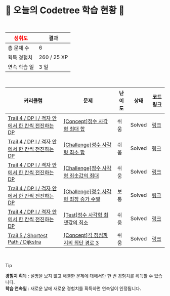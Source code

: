 # 🌲 오늘의 Codetree 학습 현황 🌲

<br />

| <span style="color:red;display:block;text-align:center;"> **성취도**</span> | 결과 |
|---|---|
| 총 문제 수 | 6 |
| 획득 경험치 | 260 / 25 XP |
| 연속 학습 일 | 3 일 |

<br />

|커리큘럼|문제|난이도|상태|코드 링크|
|---|---|---|---|---|
|[Trail 4 / DP I / 격자 안에서 한 칸씩 전진하는 DP](https://www.codetree.ai/trail-info/intermediate-low/)|[[Concept]정수 사각형 최대 합](https://www.codetree.ai/trails/complete/curated-cards/intro-maximum-sum-path-in-square/)|쉬움|Solved|[링크](https://github.com/akrxso/codetree/blob/main/250228/%EC%A0%95%EC%88%98%20%EC%82%AC%EA%B0%81%ED%98%95%20%EC%B5%9C%EB%8C%80%20%ED%95%A9/maximum-sum-path-in-square.java)|
|[Trail 4 / DP I / 격자 안에서 한 칸씩 전진하는 DP](https://www.codetree.ai/trail-info/intermediate-low/)|[[Challenge]정수 사각형 최소 합](https://www.codetree.ai/trails/complete/curated-cards/challenge-minimum-sum-path-in-square/)|쉬움|Solved|[링크](https://github.com/akrxso/codetree/blob/main/250228/%EC%A0%95%EC%88%98%20%EC%82%AC%EA%B0%81%ED%98%95%20%EC%B5%9C%EC%86%8C%20%ED%95%A9/minimum-sum-path-in-square.java)|
|[Trail 4 / DP I / 격자 안에서 한 칸씩 전진하는 DP](https://www.codetree.ai/trail-info/intermediate-low/)|[[Challenge]정수 사각형 최솟값의 최대](https://www.codetree.ai/trails/complete/curated-cards/challenge-maximin-path-in-square/)|쉬움|Solved|[링크](https://github.com/akrxso/codetree/blob/main/250228/%EC%A0%95%EC%88%98%20%EC%82%AC%EA%B0%81%ED%98%95%20%EC%B5%9C%EC%86%9F%EA%B0%92%EC%9D%98%20%EC%B5%9C%EB%8C%80/maximin-path-in-square.java)|
|[Trail 4 / DP I / 격자 안에서 한 칸씩 전진하는 DP](https://www.codetree.ai/trail-info/intermediate-low/)|[[Challenge]정수 사각형 최장 증가 수열](https://www.codetree.ai/trails/complete/curated-cards/challenge-lis-on-the-integer-grid/)|보통|Solved|[링크](https://github.com/akrxso/codetree/blob/main/250228/%EC%A0%95%EC%88%98%20%EC%82%AC%EA%B0%81%ED%98%95%20%EC%B5%9C%EC%9E%A5%20%EC%A6%9D%EA%B0%80%20%EC%88%98%EC%97%B4/lis-on-the-integer-grid.java)|
|[Trail 4 / DP I / 격자 안에서 한 칸씩 전진하는 DP](https://www.codetree.ai/trail-info/intermediate-low/)|[[Test]정수 사각형 최댓값의 최소](https://www.codetree.ai/trails/complete/curated-cards/test-minimax-path-in-square/)|쉬움|Solved|[링크](https://github.com/akrxso/codetree/blob/main/250228/%EC%A0%95%EC%88%98%20%EC%82%AC%EA%B0%81%ED%98%95%20%EC%B5%9C%EB%8C%93%EA%B0%92%EC%9D%98%20%EC%B5%9C%EC%86%8C/minimax-path-in-square.java)|
|[Trail 5 / Shortest Path / Dijkstra](https://www.codetree.ai/trail-info/intermediate-mid/)|[[Concept]각 정점까지의 최단 경로 3](https://www.codetree.ai/trails/complete/curated-cards/intro-shortest-path-to-each-vertex-3/)|쉬움|Solved|[링크](https://github.com/akrxso/codetree/blob/main/250228/%EA%B0%81%20%EC%A0%95%EC%A0%90%EA%B9%8C%EC%A7%80%EC%9D%98%20%EC%B5%9C%EB%8B%A8%20%EA%B2%BD%EB%A1%9C%203/shortest-path-to-each-vertex-3.java)|


<br />

> [!TIP]
> **경험치 획득** : 설명을 보지 않고 해결한 문제에 대해서만 한 번 경험치를 획득할 수 있습니다.  
> **학습 연속일** : 새로운 날에 새로운 경험치를 획득하면 연속일이 인정됩니다.

